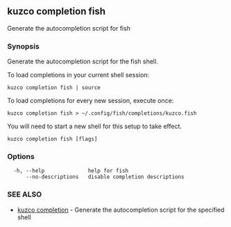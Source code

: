 ## kuzco completion fish

Generate the autocompletion script for fish

### Synopsis

Generate the autocompletion script for the fish shell.

To load completions in your current shell session:

	kuzco completion fish | source

To load completions for every new session, execute once:

	kuzco completion fish > ~/.config/fish/completions/kuzco.fish

You will need to start a new shell for this setup to take effect.


```
kuzco completion fish [flags]
```

### Options

```
  -h, --help              help for fish
      --no-descriptions   disable completion descriptions
```

### SEE ALSO

* [kuzco completion](kuzco_completion.md)	 - Generate the autocompletion script for the specified shell

